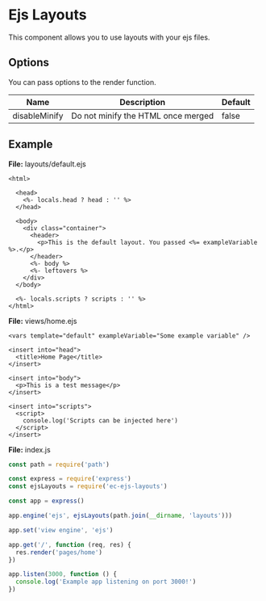 # Ejs Layouts
This component allows you to use layouts with your ejs files.

## Options
You can pass options to the render function.

Name          | Description                        | Default
--------------|------------------------------------|--------
disableMinify | Do not minify the HTML once merged | false

## Example
**File:** layouts/default.ejs
```ejs
<html>

  <head>
    <%- locals.head ? head : '' %>
  </head>

  <body>
    <div class="container">
      <header>
        <p>This is the default layout. You passed <%= exampleVariable %>.</p>
      </header>
      <%- body %>
      <%- leftovers %>
    </div>
  </body>

  <%- locals.scripts ? scripts : '' %>
</html>
```

**File:** views/home.ejs
```ejs
<vars template="default" exampleVariable="Some example variable" />

<insert into="head">
  <title>Home Page</title>
</insert>

<insert into="body">
  <p>This is a test message</p>
</insert>

<insert into="scripts">
  <script>
    console.log('Scripts can be injected here')
  </script>
</insert>

```

**File:** index.js
```js
const path = require('path')

const express = require('express')
const ejsLayouts = require('ec-ejs-layouts')

const app = express()

app.engine('ejs', ejsLayouts(path.join(__dirname, 'layouts')))

app.set('view engine', 'ejs')

app.get('/', function (req, res) {
  res.render('pages/home')
})

app.listen(3000, function () {
  console.log('Example app listening on port 3000!')
})
```
